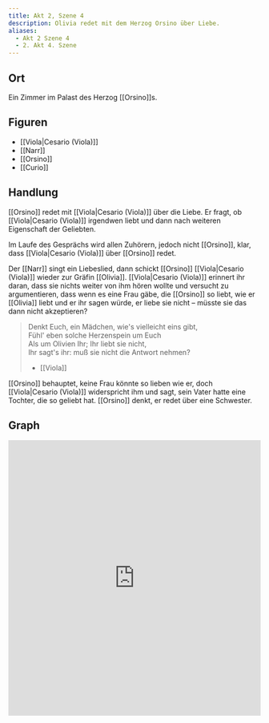```yaml
---
title: Akt 2, Szene 4
description: Olivia redet mit dem Herzog Orsino über Liebe.
aliases:
  - Akt 2 Szene 4
  - 2. Akt 4. Szene
---
```

## Ort
Ein Zimmer im Palast des Herzog [[Orsino]]s.

## Figuren
- [[Viola|Cesario (Viola)]]
- [[Narr]]
- [[Orsino]]
- [[Curio]]

## Handlung
[[Orsino]] redet mit [[Viola|Cesario (Viola)]] über die Liebe. Er fragt, ob [[Viola|Cesario (Viola)]] irgendwen liebt und dann nach weiteren Eigenschaft der Geliebten. 

Im Laufe des Gesprächs wird allen Zuhörern, jedoch nicht [[Orsino]], klar, dass [[Viola|Cesario (Viola)]] über [[Orsino]] redet.

Der [[Narr]] singt ein Liebeslied, dann schickt [[Orsino]] [[Viola|Cesario (Viola)]] wieder zur Gräfin [[Olivia]]. [[Viola|Cesario (Viola)]] erinnert ihr daran, dass sie nichts weiter von ihm hören wollte und versucht zu argumentieren, dass wenn es eine Frau gäbe, die [[Orsino]] so liebt, wie er [[Olivia]] liebt und er ihr sagen würde, er liebe sie nicht – müsste sie das dann nicht akzeptieren?

> Denkt Euch, ein Mädchen, wie's vielleicht eins gibt,  
> Fühl' eben solche Herzenspein um Euch  
> Als um Olivien Ihr; Ihr liebt sie nicht,  
> Ihr sagt's ihr: muß sie nicht die Antwort nehmen?
> - [[Viola]]


[[Orsino]] behauptet, keine Frau könnte so lieben wie er, doch [[Viola|Cesario (Viola)]] widerspricht ihm und sagt, sein Vater hatte eine Tochter, die so geliebt hat. [[Orsino]] denkt, er redet über eine Schwester.

## Graph
<iframe src="https://catchears.github.io/was-ihr-wollt-graphs/act-2/act-2-scene-4-dark" width=100% height=550 style="border: 0;"></iframe>

